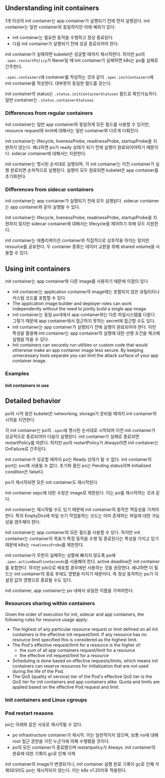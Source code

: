 ## Understanding init containers
1개 이상의 init container는 app container가 실행되기 전에 먼저 실행된다. init container는 일반 container와 동일하지만 아래 예외가 있다:
- init container는 필요한 동작을 수행하고 정상 종료된다.
- 다음 init container가 실행되기 전에 성공 종료되어야 한다.

init container가 실패하면 kubelet은 성공할 때까지 재시작한다. 하지만 po의 `.spec.restartPolicy`가 Never일 때 init container가 실패하면 k8s는 po를 실패로 간주한다.

`.spec.containers`에 container를 작성하는 것과 같이 `.spec.initContainers`에 init container를 작성한다. 대부분의 동일한 필드를 갖는다.

init container의 status는 `.status.initContainerStatuses` 필드로 확인가능하다. 일반 container는 `.status.containerStatuses`

### Differences from regular containers
init container는 일반 app container와 동일하게 모든 필드를 사용할 수 있지만, resource request와 limit에 대해서는 일반 container와 다르게 다뤄진다.

init container는 lifecycle, livenessProbe, readinessProbe, startupProbe을 지원하지 않는다. 왜냐하면 po가 ready 상태가 되기 전에 실행이 완료되어야하기 때문이다. sidecar container에 대해서는 지원한다.

init container는 명시된 순서대로 실행되며, 각 init container는 이전 container가 실행 완료되면 순차적으로 실행된다. 실행이 모두 완료되면 kubelet은 app container를 초기화한다.

### Differences from sidecar containers
init container는 app container가 실행되기 전에 모두 실행된다. sidecar container는 app container와 같이 실행될 수 있다.

init container는 lifecycle, livenessProbe, readinessProbe, startupProbe을 지원하지 않지만 sidecar container에 대해서는 lifecycle을 제어하기 위해 모두 지원한다.

init container는 애플리케이션 container와 직접적으로 상호작용 하지는 않지만 resource를 공유한다. 두 container 종류는 데이터 교환을 위해 shared volume을 사용할 수 있다.

## Using init containers
init container는 app container와 다른 image를 사용하기 때문에 이점이 있다
- init container는 application container의 image에는 포함되지 않은 유틸리티나 커스텀 코드를 포함할 수 있다.
- The application image builder and deployer roles can work independently without the need to jointly build a single app image.
- init container는 동일 po내에서 app container와는 다른 파일시스템를 다룬다. 그렇기 때문에 app container에서 접근하지 못하는 secret에 접근할 수도 있다.
- init container는 app container가 실행되기 전에 실행이 완료되어야 한다. 이런 특성을 활용해 init container는 app container의 실행에 대한 선행 조건을 체크해 실행을 막을 수 있다.
- Init containers can securely run utilities or custom code that would otherwise make an app container image less secure. By keeping unnecessary tools separate you can limit the attack surface of your app container image.

### Examples

#### Init containers in use

## Detailed behavior
po의 시작 동안 kubelet은 networking, storage가 준비될 때까지 init container의 시작을 지연한다.

각 init container는 po의 `.spec`에 명시된 순서대로 시작되며 이전 init container가 성공적으로 종료되어야 다음이 실행된다. init container가 실패로 종료되면 restartPolicy를 따른다. 하지만 po의 restartPolicy가 Always라면 init container는 OnFailure로 간주된다.

init container가 성공할 때까지 po는 Ready 상태가 될 수 없다. init container의 port는 svc에 사용될 수 없다. 초기화 중인 po는 Pending status이며 Initialized condition은 false다.

po가 재시작되면 모든 init container도 재시작된다.

init container sepc에 대한 수정은 image로 제한된다. 이는 po를 재시작하는 것과 같다.

init container는 재시작될 수도 있기 때문에 init container의 동작은 멱등성을 가져야 한다. 특히 EmptyDirs에 파일 쓰기 작업을하는 코드는 이미 존재하는 파일에 대한 가능성을 염두해야 한다.

init container는 app container의 모든 필드를 사용할 수 있다. 하지만 init container는 container의 목표가 특정 동작을 수행 및 종료된다는 특성을 가지고 있기 때문에 k8s는 `readinessProbe`를 제한한다.

init container가 무한히 실패하는 상황에 빠지지 않도록 po에 `.spec.activeDeadlineSeconds`를 사용해야 한다. active deadline은 init container를 포함한다. 하지만 job으로 배포할 경우에만 사용하는 것을 권장한다. 왜냐하면 이 필드는 init container의 종료 후에도 영향을 미치기 때문이다. 즉 정상 동작하는 po가 이 설정 값의 영향으로 종료될 수도 있다.

init container, app container는 po 내에서 유일한 이름을 가져야한다.

### Resources sharing within containers
Given the order of execution for init, sidecar and app containers, the following rules for resource usage apply:
- The highest of any particular resource request or limit defined on all init containers is the effective init request/limit. If any resource has no resource limit specified this is considered as the highest limit.
- The Pod's effective request/limit for a resource is the higher of:
    - the sum of all app containers request/limit for a resource
    - the effective init request/limit for a resource
- Scheduling is done based on effective requests/limits, which means init containers can reserve resources for initialization that are not used during the life of the Pod.
- The QoS (quality of service) tier of the Pod's effective QoS tier is the QoS tier for init containers and app containers alike.
Quota and limits are applied based on the effective Pod request and limit.

### Init containers and Linux cgroups

### Pod restart reasons
po는 아래와 같은 사유로 재시작될 수 있다.
- po infrastructure container가 재시작. 이는 일반적이지 않으며, 보통 no에 대해 root 접근 권한을 가진 누군가에 의해 수행됐을 것이다.
- po의 모든 container가 종료됐으며 restartpolicy가 Always. init container의 완료에 대한 기록이 gc로 인해 삭제

init container의 image가 변경되거나, init container 실행 완료 기록이 gc로 인해 삭제되더라도 po는 재시작되지 않는다. 이는 k8s v1.20이후 적용된다.